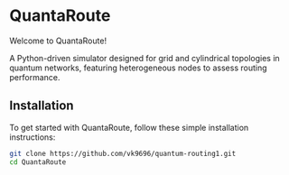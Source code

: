 # QuantaRoute

Welcome to QuantaRoute!

A Python-driven simulator designed for grid and cylindrical topologies in quantum networks, featuring heterogeneous nodes to assess routing performance.

## Installation

To get started with QuantaRoute, follow these simple installation instructions:

```bash
git clone https://github.com/vk9696/quantum-routing1.git
cd QuantaRoute
